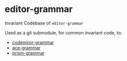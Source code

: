 # editor-grammar

Invariant Codebase of `editor-grammar`

Used as a git submodule, for common invariant code, to:


* [codemiror-grammar](https://github.com/foo123/codemirror-grammar)
* [ace-grammar](https://github.com/foo123/ace-grammar)
* [prism-grammar](https://github.com/foo123/prism-grammar)
